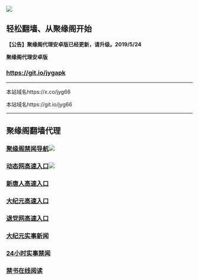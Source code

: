 ![](https://raw.githubusercontent.com/hao369/a/master/j.jpg)



## 轻松翻墙、从聚缘阁开始



**【公告】聚缘阁代理安卓版已经更新，请升级。2019/5/24**

 
**聚缘阁代理安卓版**
### https://git.io/jygapk  

***

本站域名https://x.co/jyg66 

本站域名https://git.io/jyg66



***




## 聚缘阁翻墙代理 



### [聚缘阁禁闻导航](https://lingering-night-7631.saaewetw.workers.dev/-----https://66u.nnmyr.tk/)![](https://tup.vraet.cf/jyg.gif)

### [动态网高速入口](https://winter-bread-51e4.fafwgw3gaw.workers.dev/-----https://66u.nnmyr.tk/)![](https://tup.vraet.cf/jygdl.gif)


### [新唐人高速入口](https://winter-bread-51e4.fafwgw3gaw.workers.dev/-----https://66u.nnmyr.tk/)

### [大纪元高速入口](https://lingering-night-7631.saaewetw.workers.dev/-----https://66u.nnmyr.tk/)

### [退党网高速入口](https://lingering-night-7631.saaewetw.workers.dev/-----https://66u.nnmyr.tk/)






### [大纪元实事新闻](https://git.io/fjmgE)

### [24小时实事禁闻](https://git.io/fj3Go)

### [禁书在线阅读](https://git.io/fjJ5Z)






